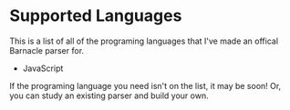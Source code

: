 # Supported Languages
This is a list of all of the programing languages that I've made an offical Barnacle parser for.
- JavaScript

If the programing language you need isn't on the list, it may be soon! Or, you can study an existing parser and build your own.
